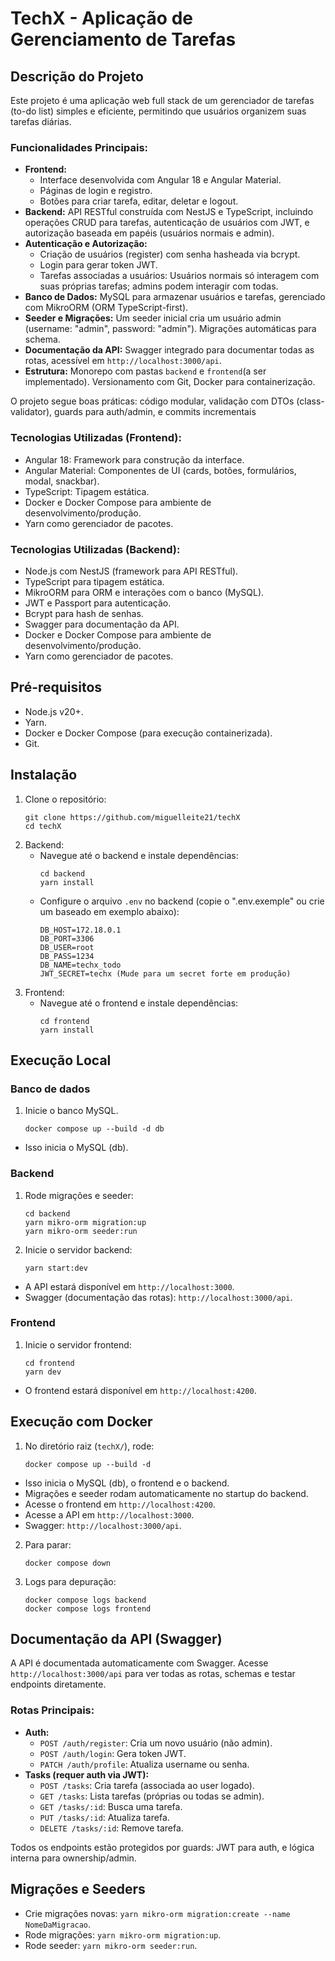 # TechX - Aplicação de Gerenciamento de Tarefas

## Descrição do Projeto

Este projeto é uma aplicação web full stack de um gerenciador de tarefas (to-do list) simples e eficiente, permitindo que usuários organizem suas tarefas diárias.

### Funcionalidades Principais:
- **Frontend:**
  - Interface desenvolvida com Angular 18 e Angular Material.
  - Páginas de login e registro.
  - Botões para criar tarefa, editar, deletar e logout.
- **Backend:** API RESTful construída com NestJS e TypeScript, incluindo operações CRUD para tarefas, autenticação de usuários com JWT, e autorização baseada em papéis (usuários normais e admin).
- **Autenticação e Autorização:**
  - Criação de usuários (register) com senha hasheada via bcrypt.
  - Login para gerar token JWT.
  - Tarefas associadas a usuários: Usuários normais só interagem com suas próprias tarefas; admins podem interagir com todas.
- **Banco de Dados:** MySQL para armazenar usuários e tarefas, gerenciado com MikroORM (ORM TypeScript-first).
- **Seeder e Migrações:** Um seeder inicial cria um usuário admin (username: "admin", password: "admin"). Migrações automáticas para schema.
- **Documentação da API:** Swagger integrado para documentar todas as rotas, acessível em `http://localhost:3000/api`.
- **Estrutura:** Monorepo com pastas `backend` e `frontend`(a ser implementado). Versionamento com Git, Docker para containerização.

O projeto segue boas práticas: código modular, validação com DTOs (class-validator), guards para auth/admin, e commits incrementais

### Tecnologias Utilizadas (Frontend):
- Angular 18: Framework para construção da interface.
- Angular Material: Componentes de UI (cards, botões, formulários, modal, snackbar).
- TypeScript: Tipagem estática.
- Docker e Docker Compose para ambiente de desenvolvimento/produção.
- Yarn como gerenciador de pacotes.

### Tecnologias Utilizadas (Backend):
- Node.js com NestJS (framework para API RESTful).
- TypeScript para tipagem estática.
- MikroORM para ORM e interações com o banco (MySQL).
- JWT e Passport para autenticação.
- Bcrypt para hash de senhas.
- Swagger para documentação da API.
- Docker e Docker Compose para ambiente de desenvolvimento/produção.
- Yarn como gerenciador de pacotes.

## Pré-requisitos

- Node.js v20+.
- Yarn.
- Docker e Docker Compose (para execução containerizada).
- Git.

## Instalação

1. Clone o repositório:
   ```
   git clone https://github.com/miguelleite21/techX
   cd techX
   ```
2. Backend:
   - Navegue até o backend e instale dependências:
      ```
      cd backend
      yarn install
      ```
   - Configure o arquivo `.env` no backend (copie o ".env.exemple" ou crie um baseado em exemplo abaixo):
      ```
      DB_HOST=172.18.0.1
      DB_PORT=3306
      DB_USER=root
      DB_PASS=1234
      DB_NAME=techx_todo
      JWT_SECRET=techx (Mude para um secret forte em produção)
      ```
2. Frontend:
   - Navegue até o frontend e instale dependências:
      ```
      cd frontend
      yarn install
      ```
## Execução Local

### Banco de dados
   1. Inicie o banco MySQL.
      ```
      docker compose up --build -d db
      ```
   - Isso inicia o MySQL (db).
### Backend
   1. Rode migrações e seeder:
      ```
      cd backend
      yarn mikro-orm migration:up
      yarn mikro-orm seeder:run
      ```
   2. Inicie o servidor backend:
      ```
      yarn start:dev
      ```
   - A API estará disponível em `http://localhost:3000`.
   - Swagger (documentação das rotas): `http://localhost:3000/api`.
### Frontend
   1. Inicie o servidor frontend:
      ```
      cd frontend
      yarn dev
      ```
   - O frontend estará disponível em `http://localhost:4200`.

## Execução com Docker

1. No diretório raiz (`techX/`), rode:
   ```
   docker compose up --build -d
   ```
- Isso inicia o MySQL (db), o frontend e o backend.
- Migrações e seeder rodam automaticamente no startup do backend.
- Acesse o frontend em `http://localhost:4200`.
- Acesse a API em `http://localhost:3000`.
- Swagger: `http://localhost:3000/api`.

2. Para parar:
   ```
   docker compose down
   ```

3. Logs para depuração:
   ```
   docker compose logs backend
   docker compose logs frontend
   ```

## Documentação da API (Swagger)

A API é documentada automaticamente com Swagger. Acesse `http://localhost:3000/api` para ver todas as rotas, schemas e testar endpoints diretamente.

### Rotas Principais:
- **Auth:**
  - `POST /auth/register`: Cria um novo usuário (não admin).
  - `POST /auth/login`: Gera token JWT.
  - `PATCH /auth/profile`: Atualiza username ou senha.
- **Tasks (requer auth via JWT):**
  - `POST /tasks`: Cria tarefa (associada ao user logado).
  - `GET /tasks`: Lista tarefas (próprias ou todas se admin).
  - `GET /tasks/:id`: Busca uma tarefa.
  - `PUT /tasks/:id`: Atualiza tarefa.
  - `DELETE /tasks/:id`: Remove tarefa.

Todos os endpoints estão protegidos por guards: JWT para auth, e lógica interna para ownership/admin.

## Migrações e Seeders

- Crie migrações novas: `yarn mikro-orm migration:create --name NomeDaMigracao`.
- Rode migrações: `yarn mikro-orm migration:up`.
- Rode seeder: `yarn mikro-orm seeder:run`.
